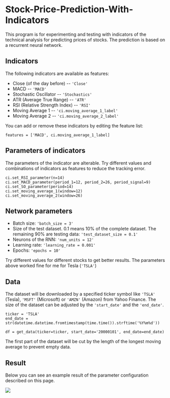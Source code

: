 # Stock-Price-Prediction-With-Indicators

This program is for experimenting and testing with indicators of the technical analysis for predicting prices of stocks.
The prediction is based on a recurrent neural network.

Indicators
-

The following indicators are available as features:

* Close (of the day before) -- `'Close'`
* MACD  -- `'MACD'`
* Stochastic Oscillator -- `'Stochastics'`
* ATR (Average True Range) -- `'ATR'`
* RSI (Relative Strength Index) -- `'RSI'`
* Moving Average 1 -- `'ci.moving_average_1_label'`
* Moving Average 2 -- `'ci.moving_average_2_label'`

You can add or remove these indicators by editing the feature list:

```
features = ['MACD', ci.moving_average_1_label]
```

Parameters of indicators
-

The parameters of the indicator are alterable. Try different values and combinations of indicators as features to reduce the tracking error.

```
ci.set_RSI_parameter(n=14)
ci.set_MACD_parameter(period_1=12, period_2=26, period_signal=9)
ci.set_SO_parameter(period=14)
ci.set_moving_average_1(window=12)
ci.set_moving_average_2(window=26)
```

Network parameters
-

* Batch size: `'batch_size = 3'`
* Size of the test dataset. 0.1 means 10% of the complete dataset. The remaining 90% are testing data: `'test_dataset_size = 0.1'`
* Neurons of the RNN: `'num_units = 12'`
* Learning rate: `'learning_rate = 0.001'`
* Epochs: `'epochs = 10'`

Try different values for different stocks to get better results. The parameters above worked fine for me for Tesla (`'TSLA'`)

Data
-

The dataset will be downloaded by a specified ticker symbol like `'TSLA'` (Tesla), `'MSFT'` (Microsoft) or `'AMZN'` 
(Amazon) from Yahoo Finance. The size of the dataset can be adjusted by the `'start_date'` and the `'end_date'`.

```
ticker = 'TSLA'
end_date = str(datetime.datetime.fromtimestamp(time.time()).strftime('%Y%m%d'))

df = get_data(ticker=ticker, start_date='20000101', end_date=end_date)
```
The first part of the dataset will be cut by the length of the longest moving average to prevent empty data.

Result
-

Below you can see an example result of the parameter configuration described on this page.

![](https://github.com/z33pX/Stock-Price-Prediction-With-Indicators/blob/master/pic.png)
